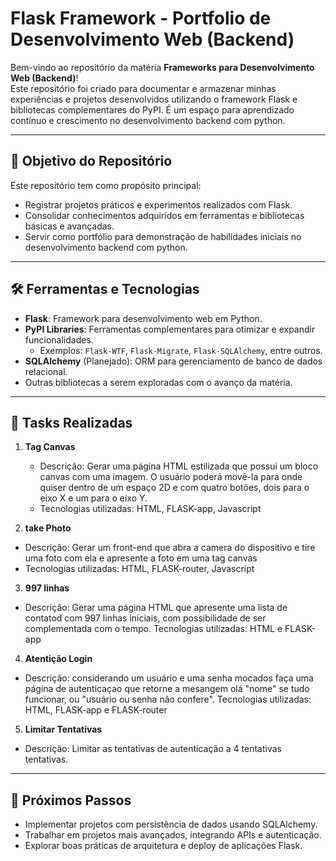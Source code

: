 # Flask Framework - Portfolio de Desenvolvimento Web (Backend)

Bem-vindo ao repositório da matéria **Frameworks para Desenvolvimento Web (Backend)**!  
Este repositório foi criado para documentar e armazenar minhas experiências e projetos desenvolvidos utilizando o framework Flask e bibliotecas complementares do PyPI. É um espaço para aprendizado contínuo e crescimento no desenvolvimento backend com python.

---

## 🎯 Objetivo do Repositório

Este repositório tem como propósito principal:  

- Registrar projetos práticos e experimentos realizados com Flask.  
- Consolidar conhecimentos adquiridos em ferramentas e bibliotecas básicas e avançadas.  
- Servir como portfólio para demonstração de habilidades iniciais no desenvolvimento backend com python.  

---

## 🛠️ Ferramentas e Tecnologias

- **Flask**: Framework para desenvolvimento web em Python.  
- **PyPI Libraries**: Ferramentas complementares para otimizar e expandir funcionalidades.  
  - Exemplos: `Flask-WTF`, `Flask-Migrate`, `Flask-SQLAlchemy`, entre outros.  
- **SQLAlchemy** (Planejado): ORM para gerenciamento de banco de dados relacional.  
- Outras bibliotecas a serem exploradas com o avanço da matéria.

---

## 🚀 Tasks Realizadas

1. **Tag Canvas**  
   - Descrição: Gerar uma página HTML estilizada que possui um bloco canvas com uma imagem. O usuário poderá movê-la para onde quiser dentro de um espaço 2D e com quatro botões, dois para o eixo X e um para o eixo Y.
   - Tecnologias utilizadas: HTML, FLASK-app, Javascript 

2. **take Photo** 
  - Descrição: Gerar um front-end que abra a camera do dispositivo e tire uma foto com ela e apresente a 
  foto em uma tag canvas
  - Tecnologias utilizadas: HTML, FLASK-router, Javascript

3. **997 linhas**
  - Descrição: Gerar uma página HTML que apresente uma lista de contatod com 997 linhas iniciais, com possibilidade de ser 
  complementada com o tempo.
  Tecnologias utilizadas: HTML e FLASK-app

4. **Atentição Login**
  - Descrição: considerando um usuário e uma senha mocados faça uma página de autenticaçao que retorne a mesangem olá "nome" se tudo funcionar, ou "usuário ou senha não confere".
  Tecnologias utilizadas: HTML, FLASK-app e FLASK-router

5. **Limitar Tentativas**
  - Descrição: Limitar as tentativas de autenticação a 4 tentativas tentativas.

---

## 📖 Próximos Passos

- Implementar projetos com persistência de dados usando SQLAlchemy.  
- Trabalhar em projetos mais avançados, integrando APIs e autenticação.  
- Explorar boas práticas de arquitetura e deploy de aplicações Flask.



